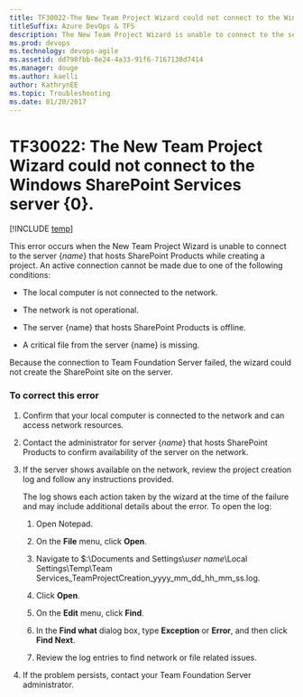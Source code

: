 ```yaml
---
title: TF30022-The New Team Project Wizard could not connect to the Windows SharePoint Services 
titleSuffix: Azure DevOps & TFS
description: The New Team Project Wizard is unable to connect to the server {name} that hosts SharePoint Products while creating a project.
ms.prod: devops
ms.technology: devops-agile
ms.assetid: dd798fbb-8e24-4a33-91f6-7167138d7414
ms.manager: douge
ms.author: kaelliauthor: KathrynEE
ms.topic: Troubleshooting
ms.date: 01/20/2017
---
```


# TF30022: The New Team Project Wizard could not connect to the Windows SharePoint Services server {0}.

[!INCLUDE [temp](../../_shared/version-vsts-tfs-all-versions.md)]

This error occurs when the New Team Project Wizard is unable to connect to the server {*name*} that hosts SharePoint Products while creating a project. An active connection cannot be made due to one of the following conditions:  
  
-   The local computer is not connected to the network.  
  
-   The network is not operational.  
  
-   The server {name} that hosts SharePoint Products is offline.  
  
-   A critical file from the server {name} is missing.  
  
 Because the connection to Team Foundation Server failed, the wizard could not create the SharePoint site on the server.  
  
### To correct this error  
  
1.  Confirm that your local computer is connected to the network and can access network resources.  
  
2.  Contact the administrator for server {*name*} that hosts SharePoint Products to confirm availability of the server on the network.  
  
3.  If the server shows available on the network, review the project creation log and follow any instructions provided.  
  
     The log shows each action taken by the wizard at the time of the failure and may include additional details about the error. To open the log:  
  
    1.  Open Notepad.  
  
    2.  On the **File** menu, click **Open**.  
  
    3.  Navigate to $:\Documents and Settings\\*user name*\Local Settings\Temp\Team Services_TeamProjectCreation_yyyy_mm_dd_hh_mm_ss.log.  
  
    4.  Click **Open**.  
  
    5.  On the **Edit** menu, click **Find**.  
  
    6.  In the **Find what** dialog box, type **Exception** or **Error**, and then click **Find Next**.  
  
    7.  Review the log entries to find network or file related issues.  
  
4.  If the problem persists, contact your Team Foundation Server administrator.
